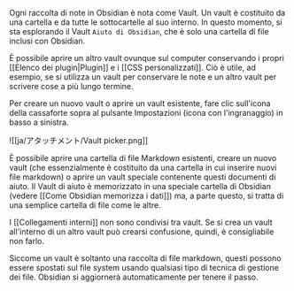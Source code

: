 Ogni raccolta di note in Obsidian è nota come Vault. Un vault è costituito da una cartella e da tutte le sottocartelle al suo interno. In questo momento, si sta esplorando il Vault `Aiuto di Obsidian`, che è solo una cartella di file inclusi con Obsidian.

È possibile aprire un altro vault ovunque sul computer conservando i propri [[Elenco dei plugin|Plugin]] e i [[CSS personalizzati]]. Ciò è utile, ad esempio, se si utilizza un vault per conservare le note e un altro vault per scrivere cose a più lungo termine.

Per creare un nuovo vault o aprire un vault esistente, fare clic sull'icona della cassaforte sopra al pulsante Impostazioni (icona con l'ingranaggio) in basso a sinistra.

![[ja/アタッチメント/Vault picker.png]]

È possibile aprire una cartella di file Markdown esistenti, creare un nuovo vault (che essenzialmente è costituito da una cartella in cui inserire nuovi file markdown) o aprire un vault speciale contenente questi documenti di aiuto. Il Vault di aiuto è memorizzato in una speciale cartella di Obsidian (vedere [[Come Obsidian memorizza i dati]]) ma, a parte questo, si tratta di una semplice cartella di file come le altre.

I [[Collegamenti interni]] non sono condivisi tra vault. Se si crea un vault all'interno di un altro vault può crearsi confusione, quindi, è consigliabile non farlo.

Siccome un vault è soltanto una raccolta di file markdown, questi possono essere spostati sul file system usando qualsiasi tipo di tecnica di gestione dei file. Obsidian si aggiornerà automaticamente per tenere il passo.